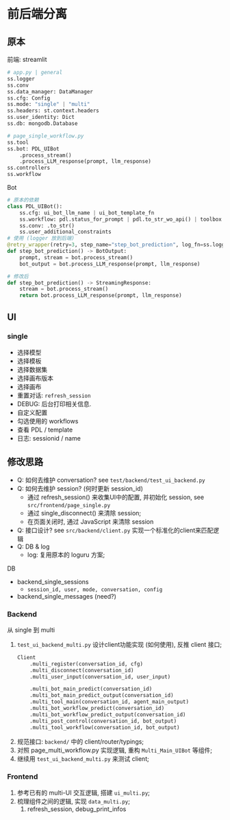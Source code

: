 # 前后端分离

## 原本
前端: streamlit
```python
# app.py | general
ss.logger
ss.conv
ss.data_manager: DataManager
ss.cfg: Config
ss.mode: "single" | "multi"
ss.headers: st.context.headers
ss.user_identity: Dict
ss.db: mongodb.Database

# page_single_workflow.py
ss.tool
ss.bot: PDL_UIBot
    .process_stream()
    .process_LLM_response(prompt, llm_response)
ss.controllers
ss.workflow
```

Bot
```python
# 原本的依赖
class PDL_UIBot():
    ss.cfg: ui_bot_llm_name | ui_bot_template_fn
    ss.workflow: pdl.status_for_prompt | pdl.to_str_wo_api() | toolbox
    ss.conv: .to_str()
    ss.user_additional_constraints
# 使用 (logger 放到后端)
@retry_wrapper(retry=3, step_name="step_bot_prediction", log_fn=ss.logger.bind(custom=True).error)
def step_bot_prediction() -> BotOutput:
    prompt, stream = bot.process_stream()
    bot_output = bot.process_LLM_response(prompt, llm_response)

# 修改后
def step_bot_prediction() -> StreamingResponse:
    stream = bot.process_stream()
    return bot.process_LLM_response(prompt, llm_response)
```

## UI
### single
- 选择模型
- 选择模板
- 选择数据集
- 选择画布版本
- 选择画布
- 重置对话: `refresh_session`
- DEBUG: 后台打印相关信息.
- 自定义配置
- 勾选使用的 workflows
- 查看 PDL / template
- 日志: sessionid / name

## 修改思路
- Q: 如何去维护 conversation?
    see `test/backend/test_ui_backend.py`
- Q: 如何去维护 session? (何时更新 session_id)
    - 通过 refresh_session() 来收集UI中的配置, 并初始化 session, see `src/frontend/page_single.py`
    - 通过 single_disconnect() 来清除 session;
    - 在页面关闭时, 通过 JavaScript 来清除 session
- Q: 接口设计?
    see `src/backend/client.py` 实现一个标准化的client来匹配逻辑
- Q: DB & log
    - log: 复用原本的 loguru 方案;

DB
- backend_single_sessions
    - `session_id, user, mode, conversation, config`
- backend_single_messages (need?)

### Backend
从 single 到 multi

1. `test_ui_backend_multi.py` 设计client功能实现 (如何使用), 反推 client 接口;
    ```python
    Client
        .multi_register(conversation_id, cfg)
        .multi_disconnect(conversation_id)
        .multi_user_input(conversation_id, user_input)

        .multi_bot_main_predict(conversation_id)
        .multi_bot_main_predict_output(conversation_id)
        .multi_tool_main(conversation_id, agent_main_output)
        .multi_bot_workflow_predict(conversation_id)
        .multi_bot_workflow_predict_output(conversation_id)
        .multi_post_control(conversation_id, bot_output)
        .multi_tool_workflow(conversation_id, bot_output)
    ```
2. 规范接口: `backend/` 中的 client/router/typings;
3. 对照 page_multi_workflow.py 实现逻辑, 重构 `Multi_Main_UIBot` 等组件;
4. 继续用 `test_ui_backend_multi.py` 来测试 client;

### Frontend
1. 参考已有的 multi-UI 交互逻辑, 搭建 `ui_multi.py`;
2. 梳理组件之间的逻辑, 实现 `data_multi.py`;
    1. refresh_session, debug_print_infos
